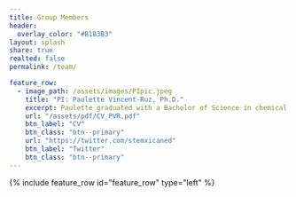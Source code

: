 ```yaml
---
title: Group Members
header:
  overlay_color: "#B1B3B3"
layout: splash
share: true
realted: false
permalink: /team/

feature_row:
  - image_path: /assets/images/PIpic.jpeg
    title: "PI: Paulette Vincent-Ruz, Ph.D."
    excerpt: Paulette graduated with a Bachelor of Science in chemical engineering from the National Autonomous University of Mexico (UNAM) in Mexico and obtained her Ph.D. in Learning Sciences and Policy from the University of Pittsburgh. She did her Postdoctoral Research at University of Michigan. Thanks to her unique combination of Chemistry disciplinary knowledge and Educational she became the first chemistry education researcher named a Future Leader in Chemistry on the year 2019 by CAS.'
    url: "/assets/pdf/CV_PVR.pdf"
    btn_label: "CV"
    btn_class: "btn--primary"
    url: "https://twitter.com/stemxicaned"
    btn_label: "Twitter"
    btn_class: "btn--primary"
---
```


{% include feature_row id="feature_row" type="left" %}
